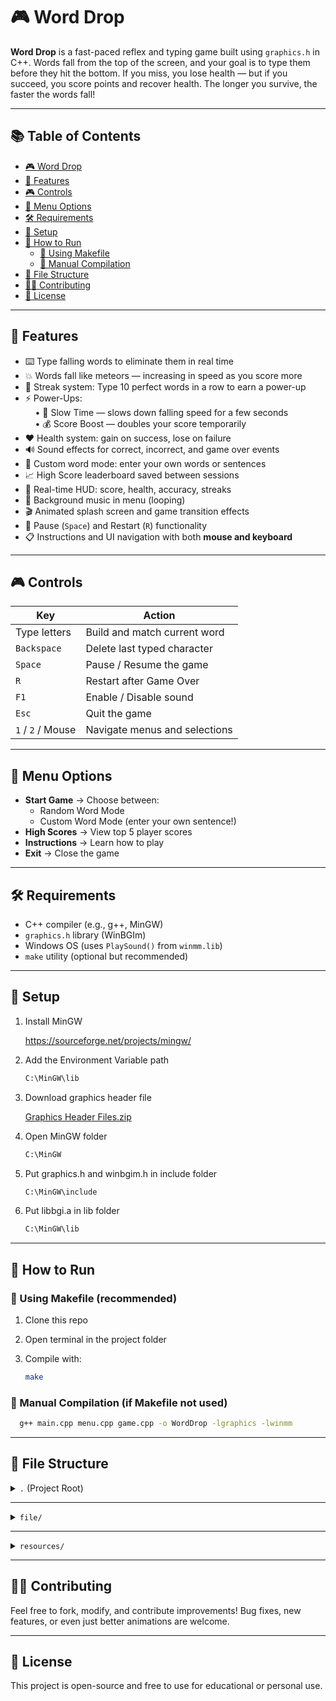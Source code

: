 # 🎮 Word Drop

**Word Drop** is a fast-paced reflex and typing game built using `graphics.h` in C++. Words fall from the top of the screen, and your goal is to type them before they hit the bottom. If you miss, you lose health — but if you succeed, you score points and recover health. The longer you survive, the faster the words fall!

---

## 📚 Table of Contents

- [🎮 Word Drop](#-word-drop)
- [🧠 Features](#-features)
- [🎮 Controls](#-controls)
- [🧾 Menu Options](#-menu-options)
- [🛠 Requirements](#-requirements)
- [🧰 Setup](#-setup)
- [🚀 How to Run](#-how-to-run)
  - [🔧 Using Makefile](#-using-makefile-recommended)
  - [🧰 Manual Compilation](#-manual-compilation-if-makefile-not-used)
- [📁 File Structure](#-file-structure)
- [🧑‍💻 Contributing](#-contributing)
- [📄 License](#-license)

---

## 🧠 Features

- ⌨️ Type falling words to eliminate them in real time  
- 💥 Words fall like meteors — increasing in speed as you score more  
- 🧠 Streak system: Type 10 perfect words in a row to earn a power-up
- ⚡ Power-Ups:  
    • 🐢 Slow Time — slows down falling speed for a few seconds  
    • 💰 Score Boost — doubles your score temporarily
- ❤️ Health system: gain on success, lose on failure  
- 🔊 Sound effects for correct, incorrect, and game over events  
- 🧠 Custom word mode: enter your own words or sentences  
- 📈 High Score leaderboard saved between sessions  
- 🎯 Real-time HUD: score, health, accuracy, streaks  
- 🎵 Background music in menu (looping)  
- 🎬 Animated splash screen and game transition effects  
- 🛑 Pause (`Space`) and Restart (`R`) functionality  
- 📋 Instructions and UI navigation with both **mouse and keyboard**

---

## 🎮 Controls

| Key                  | Action                          |
|----------------------|---------------------------------|
| Type letters         | Build and match current word    |
| `Backspace`          | Delete last typed character     |
| `Space`              | Pause / Resume the game         |
| `R`                  | Restart after Game Over         |
| `F1`                 | Enable / Disable sound          |
| `Esc`                | Quit the game                   |
| `1` / `2` / Mouse    | Navigate menus and selections   |

---

## 🧾 Menu Options

- **Start Game** → Choose between:
  - Random Word Mode
  - Custom Word Mode (enter your own sentence!)
- **High Scores** → View top 5 player scores
- **Instructions** → Learn how to play
- **Exit** → Close the game

---

## 🛠 Requirements

- C++ compiler (e.g., g++, MinGW)  
- `graphics.h` library (WinBGIm)  
- Windows OS (uses `PlaySound()` from `winmm.lib`)  
- `make` utility (optional but recommended)

---

## 🧰 Setup

1. Install MinGW
   
   https://sourceforge.net/projects/mingw/
2. Add the Environment Variable path
     ```bash
     C:\MinGW\lib
3. Download graphics header file
   
   [Graphics Header Files.zip](https://github.com/user-attachments/files/21310839/Graphics.Header.Files.zip)
   
4. Open MinGW folder
     ```bash
     C:\MinGW
5. Put graphics.h and winbgim.h in include folder
     ```bash
     C:\MinGW\include
6. Put libbgi.a in lib folder
     ```bash
     C:\MinGW\lib
     
---

## 🚀 How to Run

### 🔧 Using Makefile (recommended)

1. Clone this repo  
2. Open terminal in the project folder  
3. Compile with:
   
   ```bash
   make
   
### 🧰 Manual Compilation (if Makefile not used)

  ```bash
    g++ main.cpp menu.cpp game.cpp -o WordDrop -lgraphics -lwinmm
  ```
---

## 📁 File Structure

<details>
<summary><code>.</code> (Project Root)</summary>
.  <br>
├── game.cpp # Game logic, scoring, rendering  <br>
├── menu.cpp # Menu, instructions, high score UI  <br>
├── main.cpp # Entry point  <br>
├── game.h # Game header  <br>
├── menu.h # Menu header  <br>
├── Makefile # Build script  <br>
├── README.md # This file  <br>
├── file/ # Game data files  <br>
├── resources/ # Images, sounds, animations  

</details>

---

<details>
<summary><code>file/</code></summary>

file/  
├── words.txt # Default word list  
├── custom.txt # Stores user's custom input sentence  
└── highscore.txt # Top 5 scores saved

</details>

---

<details>
<summary><code>resources/</code></summary>

resources/  
├── menu_background.bmp  
├── game_over.bmp  
├── background.bmp  
├── icon.ico  
├── correct.wav  
├── wrong.wav  
├── game_over.wav  
├── keyboard_typing.wav  
├── menu_music.wav  
└── frames/  
├── frame_000.bmp  
├── frame_001.bmp  
├── ...  
└── frame_029.bmp  
*NOTE:* `frame_000.bmp` to `frame_029.bmp` are used for background animation.
</details>

---

## 🧑‍💻 Contributing
Feel free to fork, modify, and contribute improvements! Bug fixes, new features, or even just better animations are welcome.

---

## 📄 License
This project is open-source and free to use for educational or personal use.
